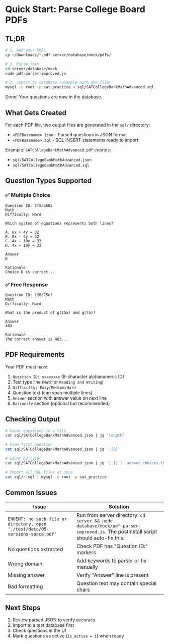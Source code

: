 # Quick Start: Parse College Board PDFs

## TL;DR

```bash
# 1. Add your PDFs
cp ~/Downloads/*.pdf server/database/mock/pdfs/

# 2. Parse them
cd server/database/mock
node pdf-parser-improved.js

# 3. Import to database (example with one file)
mysql -u root -p sat_practice < sql/SATCollegeBankMathAdvanced.sql
```

Done! Your questions are now in the database.

## What Gets Created

For each PDF file, two output files are generated in the `sql/` directory:
- `<PDFBasename>.json` - Parsed questions in JSON format
- `<PDFBasename>.sql` - SQL INSERT statements ready to import

Example: `SATCollegeBankMathAdvanced.pdf` creates:
- `sql/SATCollegeBankMathAdvanced.json`
- `sql/SATCollegeBankMathAdvanced.sql`

## Question Types Supported

### ✅ Multiple Choice
```
Question ID: 3f5a3602
Math
Difficulty: Hard

Which system of equations represents both lines?

A. 8x + 4y = 32
B. 8x - 4y = 32
C. 4x - 10y = 32
D. 4x + 10y = 32

Answer
D

Rationale
Choice D is correct...
```

### ✅ Free Response
```
Question ID: 128c75e2
Math
Difficulty: Hard

What is the product of g(15a) and g(7a)?

Answer
403

Rationale
The correct answer is 403...
```

## PDF Requirements

Your PDF must have:
1. `Question ID: xxxxxxxx` (8-character alphanumeric ID)
2. Test type line (`Math` or `Reading and Writing`)
3. `Difficulty: Easy/Medium/Hard`
4. Question text (can span multiple lines)
5. `Answer` section with answer value on next line
6. `Rationale` section (optional but recommended)

## Checking Output

```bash
# Count questions in a file
cat sql/SATCollegeBankMathAdvanced.json | jq 'length'

# View first question
cat sql/SATCollegeBankMathAdvanced.json | jq '.[0]'

# Count by type
cat sql/SATCollegeBankMathAdvanced.json | jq '[.[] | .answer_choices.type] | group_by(.) | map({type: .[0], count: length})'

# Import all SQL files at once
cat sql/*.sql | mysql -u root -p sat_practice
```

## Common Issues

| Issue | Solution |
|-------|----------|
| `ENOENT: no such file or directory, open './test/data/05-versions-space.pdf'` | Run from server directory: `cd server && node database/mock/pdf-parser-improved.js`. The postinstall script should auto-fix this. |
| No questions extracted | Check PDF has "Question ID:" markers |
| Wrong domain | Add keywords to parser or fix manually |
| Missing answer | Verify "Answer" line is present |
| Bad formatting | Question text may contain special chars |

## Next Steps

1. Review parsed JSON to verify accuracy
2. Import to a test database first
3. Check questions in the UI
4. Mark questions as active (`is_active = 1`) when ready
